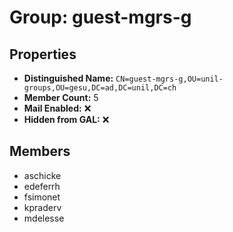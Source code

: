 # Group: guest-mgrs-g

## Properties

- **Distinguished Name:** `CN=guest-mgrs-g,OU=unil-groups,OU=gesu,DC=ad,DC=unil,DC=ch`
- **Member Count:** 5
- **Mail Enabled:** ❌
- **Hidden from GAL:** ❌

## Members

- aschicke
- edeferrh
- fsimonet
- kpraderv
- mdelesse
